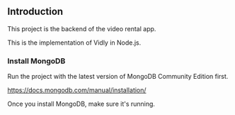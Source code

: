 ## Introduction

This project is the backend of the video rental app. 

This is the implementation of Vidly in Node.js.

### Install MongoDB

Run the project with the latest version of MongoDB Community Edition first.

https://docs.mongodb.com/manual/installation/

Once you install MongoDB, make sure it's running.
